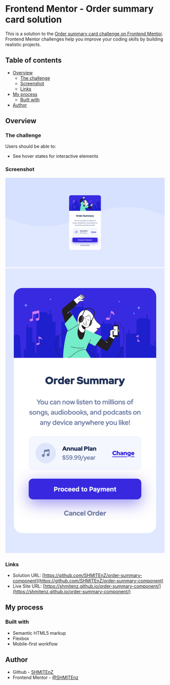# Frontend Mentor - Order summary card solution

This is a solution to the [Order summary card challenge on Frontend Mentor](https://www.frontendmentor.io/challenges/order-summary-component-QlPmajDUj). Frontend Mentor challenges help you improve your coding skills by building realistic projects. 

## Table of contents

- [Overview](#overview)
  - [The challenge](#the-challenge)
  - [Screenshot](#screenshot)
  - [Links](#links)
- [My process](#my-process)
  - [Built with](#built-with)
- [Author](#author)

## Overview

### The challenge

Users should be able to:

- See hover states for interactive elements

### Screenshot

![](./screenshots/Dskt_Order%20summary%20card.png)
![](./screenshots/Mobile_Order%20summary%20card.png)

### Links

- Solution URL: [https://github.com/SHMITEnZ/order-summary-component](https://github.com/SHMITEnZ/order-summary-component)
- Live Site URL: [https://shmitenz.github.io/order-summary-component/](https://shmitenz.github.io/order-summary-component/)

## My process

### Built with

- Semantic HTML5 markup
- Flexbox
- Mobile-first workflow

## Author

- Github - [SHMITEnZ](https://github.com/SHMITEnZ)
- Frontend Mentor - [@SHMITEnz](https://www.frontendmentor.io/profile/SHMITEnZ)